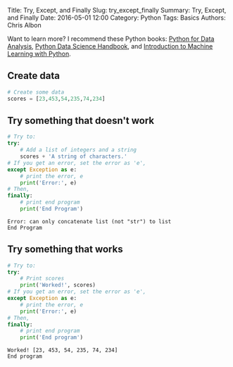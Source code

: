 Title: Try, Except, and Finally
Slug: try_except_finally
Summary: Try, Except, and Finally
Date: 2016-05-01 12:00
Category: Python
Tags: Basics
Authors: Chris Albon

Want to learn more? I recommend these Python books: [Python for Data Analysis](http://amzn.to/2ljV9wY), [Python Data Science Handbook](http://amzn.to/2m0mgMB), and [Introduction to Machine Learning with Python](http://amzn.to/2mjYiwK).

## Create data


```python
# Create some data
scores = [23,453,54,235,74,234]
```

## Try something that doesn't work


```python
# Try to:
try:
    # Add a list of integers and a string
    scores + 'A string of characters.'
# If you get an error, set the error as 'e',
except Exception as e:
    # print the error, e
    print('Error:', e)
# Then,
finally:
    # print end program
    print('End Program')
```

    Error: can only concatenate list (not "str") to list
    End Program


## Try something that works


```python
# Try to:
try:
    # Print scores
    print('Worked!', scores)
# If you get an error, set the error as 'e',
except Exception as e:
    # print the error, e
    print('Error:', e)
# Then,
finally:
    # print end program
    print('End program')
```

    Worked! [23, 453, 54, 235, 74, 234]
    End program
